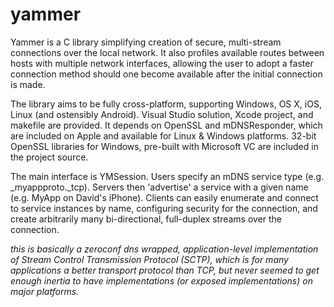 # yammer

Yammer is a C library simplifying creation of secure, multi-stream connections over the local network. It also profiles available routes between hosts with multiple network interfaces, allowing the user to adopt a faster connection method should one become available after the initial connection is made.

The library aims to be fully cross-platform, supporting Windows, OS X, iOS, Linux (and ostensibly Android). Visual Studio solution, Xcode project, and makefile are provided. It depends on OpenSSL and mDNSResponder, which are included on Apple and available for Linux & Windows platforms. 32-bit OpenSSL libraries for Windows, pre-built with Microsoft VC are included in the project source.

The main interface is YMSession. Users specify an mDNS service type (e.g. _myappproto._tcp). Servers then 'advertise' a service with a given name (e.g. MyApp on David's iPhone). Clients can easily enumerate and connect to service instances by name, configuring security for the connection, and create arbitrarily many bi-directional, full-duplex streams over the connection.

_this is basically a zeroconf dns wrapped, application-level implementation of Stream Control Transmission Protocol (SCTP), which is for many applications a better transport protocol than TCP, but never seemed to get enough inertia to have implementations (or exposed implementations) on major platforms._
